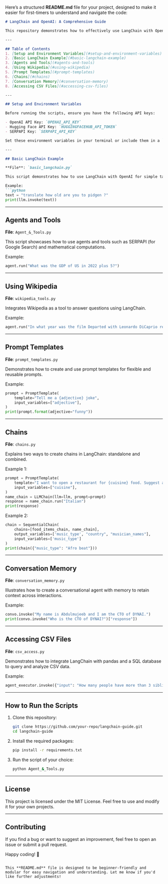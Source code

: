 Here’s a structured **README.md** file for your project, designed to make it easier for first-timers to understand and navigate the code:

```markdown
# LangChain and OpenAI: A Comprehensive Guide

This repository demonstrates how to effectively use LangChain with OpenAI for various tasks such as language translation, tool integration, data processing, and more. Each section of the guide is modular and divided into Python scripts for easier understanding and execution.

---

## Table of Contents
1. [Setup and Environment Variables](#setup-and-environment-variables)
2. [Basic LangChain Example](#basic-langchain-example)
3. [Agents and Tools](#agents-and-tools)
4. [Using Wikipedia](#using-wikipedia)
5. [Prompt Templates](#prompt-templates)
6. [Chains](#chains)
7. [Conversation Memory](#conversation-memory)
8. [Accessing CSV Files](#accessing-csv-files)

---

## Setup and Environment Variables

Before running the scripts, ensure you have the following API keys:

- OpenAI API Key: `OPENAI_API_KEY`
- Hugging Face API Key: `HUGGINGFACEHUB_API_TOKEN`
- SERPAPI Key: `SERPAPI_API_KEY`

Set these environment variables in your terminal or include them in a `.env` file for automatic loading.

---

## Basic LangChain Example

**File**: `basic_langchain.py`

This script demonstrates how to use LangChain with OpenAI for simple tasks like text translation. 

Example:
```python
text = "translate how old are you to pidgen ?"
print(llm.invoke(text))
```

---

## Agents and Tools

**File**: `Agent_&_Tools.py`

This script showcases how to use agents and tools such as SERPAPI (for Google Search) and mathematical computations.

Example:
```python
agent.run("What was the GDP of US in 2022 plus 5?")
```

---

## Using Wikipedia

**File**: `wikipedia_tools.py`

Integrates Wikipedia as a tool to answer questions using LangChain.

Example:
```python
agent.run("In what year was the film Departed with Leonardo DiCaprio released? What is this year raised to the 0.43 power?")
```

---

## Prompt Templates

**File**: `prompt_templates.py`

Demonstrates how to create and use prompt templates for flexible and reusable prompts.

Example:
```python
prompt = PromptTemplate(
    template="Tell me a {adjective} joke",
    input_variables=["adjective"],
)
print(prompt.format(adjective="funny"))
```

---

## Chains

**File**: `chains.py`

Explains two ways to create chains in LangChain: standalone and combined.

Example 1:
```python
prompt = PromptTemplate(
    template="I want to open a restaurant for {cuisine} food. Suggest a fancy name for this.",
    input_variables=["cuisine"],
)
name_chain = LLMChain(llm=llm, prompt=prompt)
response = name_chain.run("Italian")
print(response)
```

Example 2:
```python
chain = SequentialChain(
    chains=[food_items_chain, name_chain],
    output_variables=['music_type', "country", "musician_names"],
    input_variables=['music_type']
)
print(chain({"music_type": "Afro beat"}))
```

---

## Conversation Memory

**File**: `conversation_memory.py`

Illustrates how to create a conversational agent with memory to retain context across interactions.

Example:
```python
convo.invoke("My name is Abdulmujeeb and I am the CTO of DYNAI.")
print(convo.invoke("Who is the CTO of DYNAI?")["response"])
```

---

## Accessing CSV Files

**File**: `csv_access.py`

Demonstrates how to integrate LangChain with pandas and a SQL database to query and analyze CSV data.

Example:
```python
agent_executor.invoke({"input": "How many people have more than 3 siblings?"})
```

---

## How to Run the Scripts

1. Clone this repository:
   ```bash
   git clone https://github.com/your-repo/langchain-guide.git
   cd langchain-guide
   ```

2. Install the required packages:
   ```bash
   pip install -r requirements.txt
   ```

3. Run the script of your choice:
   ```bash
   python Agent_&_Tools.py
   ```

---

## License

This project is licensed under the MIT License. Feel free to use and modify it for your own projects.

---

## Contributing

If you find a bug or want to suggest an improvement, feel free to open an issue or submit a pull request.

Happy coding! 🚀
```

This **README.md** file is designed to be beginner-friendly and modular for easy navigation and understanding. Let me know if you'd like further adjustments!

